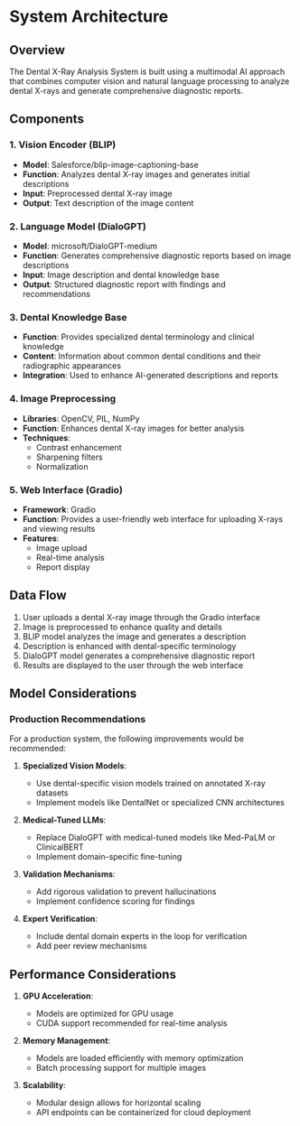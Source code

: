 # System Architecture

## Overview

The Dental X-Ray Analysis System is built using a multimodal AI approach that combines computer vision and natural language processing to analyze dental X-rays and generate comprehensive diagnostic reports.

## Components

### 1. Vision Encoder (BLIP)
- **Model**: Salesforce/blip-image-captioning-base
- **Function**: Analyzes dental X-ray images and generates initial descriptions
- **Input**: Preprocessed dental X-ray image
- **Output**: Text description of the image content

### 2. Language Model (DialoGPT)
- **Model**: microsoft/DialoGPT-medium
- **Function**: Generates comprehensive diagnostic reports based on image descriptions
- **Input**: Image description and dental knowledge base
- **Output**: Structured diagnostic report with findings and recommendations

### 3. Dental Knowledge Base
- **Function**: Provides specialized dental terminology and clinical knowledge
- **Content**: Information about common dental conditions and their radiographic appearances
- **Integration**: Used to enhance AI-generated descriptions and reports

### 4. Image Preprocessing
- **Libraries**: OpenCV, PIL, NumPy
- **Function**: Enhances dental X-ray images for better analysis
- **Techniques**:
  - Contrast enhancement
  - Sharpening filters
  - Normalization

### 5. Web Interface (Gradio)
- **Framework**: Gradio
- **Function**: Provides a user-friendly web interface for uploading X-rays and viewing results
- **Features**:
  - Image upload
  - Real-time analysis
  - Report display

## Data Flow

1. User uploads a dental X-ray image through the Gradio interface
2. Image is preprocessed to enhance quality and details
3. BLIP model analyzes the image and generates a description
4. Description is enhanced with dental-specific terminology
5. DialoGPT model generates a comprehensive diagnostic report
6. Results are displayed to the user through the web interface

## Model Considerations

### Production Recommendations

For a production system, the following improvements would be recommended:

1. **Specialized Vision Models**:
   - Use dental-specific vision models trained on annotated X-ray datasets
   - Implement models like DentalNet or specialized CNN architectures

2. **Medical-Tuned LLMs**:
   - Replace DialoGPT with medical-tuned models like Med-PaLM or ClinicalBERT
   - Implement domain-specific fine-tuning

3. **Validation Mechanisms**:
   - Add rigorous validation to prevent hallucinations
   - Implement confidence scoring for findings

4. **Expert Verification**:
   - Include dental domain experts in the loop for verification
   - Add peer review mechanisms

## Performance Considerations

1. **GPU Acceleration**:
   - Models are optimized for GPU usage
   - CUDA support recommended for real-time analysis

2. **Memory Management**:
   - Models are loaded efficiently with memory optimization
   - Batch processing support for multiple images

3. **Scalability**:
   - Modular design allows for horizontal scaling
   - API endpoints can be containerized for cloud deployment